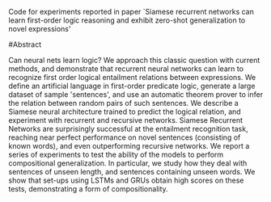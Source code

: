 Code for experiments reported in paper `Siamese recurrent networks can learn first-order logic reasoning and exhibit zero-shot generalization to novel expressions'

#Abstract

Can neural nets learn logic? We approach this classic question with current methods, and demonstrate that recurrent neural networks can learn to recognize first order logical entailment relations between expressions. We define an artificial language in first-order predicate logic, generate a large dataset of sample 'sentences', and use an automatic theorem prover to infer the relation between random pairs of such sentences. We describe a Siamese neural architecture trained to predict the logical relation, and experiment with recurrent and recursive networks. Siamese Recurrent Networks are surprisingly successful at the entailment recognition task, reaching near perfect performance on novel sentences (consisting of known words), and even outperforming recursive networks. We report a series of experiments to test the ability of the models to perform compositional generalization. In particular, we study how they deal with sentences of unseen length, and sentences containing unseen words. We show that set-ups using LSTMs and GRUs obtain high scores on these tests, demonstrating a form of compositionality.
